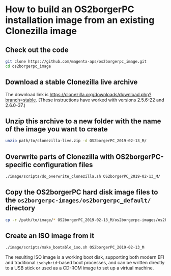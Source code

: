 # How to build an OS2borgerPC installation image from an existing Clonezilla image

## Check out the code

```sh
git clone https://github.com/magenta-aps/os2borgerpc_image.git
cd os2borgerpc_image
```

## Download a stable Clonezilla live archive

The download link is https://clonezilla.org/downloads/download.php?branch=stable. (These instructions have worked with versions 2.5.6-22 and 2.6.0-37.)

## Unzip this archive to a new folder with the name of the image you want to create

```sh
unzip path/to/clonezilla-live.zip -d OS2borgerPC_2019-02-13_M/
```

## Overwrite parts of Clonezilla with OS2borgerPC-specific configuration files

```sh
./image/scripts/do_overwrite_clonezilla.sh OS2borgerPC_2019-02-13_M/
```

## Copy the OS2borgerPC hard disk image files to the `os2borgerpc-images/os2borgerpc_default/` directory

```sh
cp -r /path/to/image/* OS2borgerPC_2019-02-13_M/os2borgerpc-images/os2borgerpc_default/
```

## Create an ISO image from it

```sh
./image/scripts/make_bootable_iso.sh OS2borgerPC_2019-02-13_M
```

The resulting ISO image is a working boot disk, supporting both modern EFI and traditional `isohybrid`-based boot processes, and can be written directly to a USB stick or used as a CD-ROM image to set up a virtual machine.

